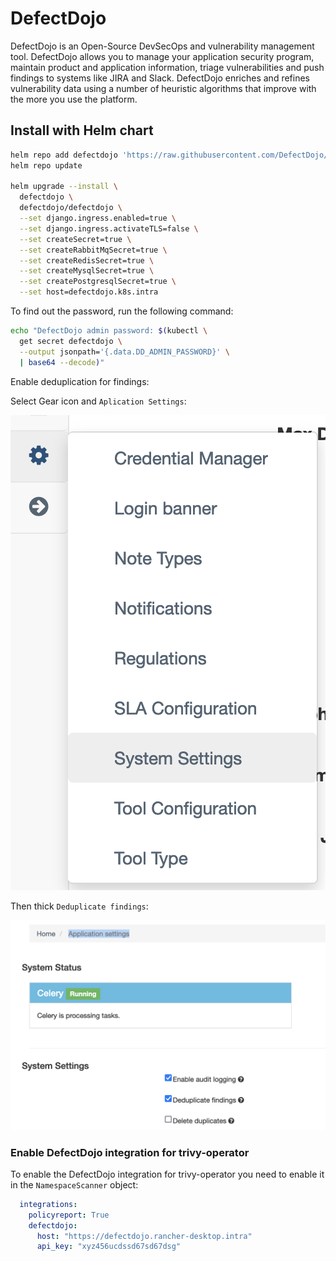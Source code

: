 # DefectDojo

DefectDojo is an Open-Source DevSecOps and vulnerability management tool. DefectDojo allows you to manage your application security program, maintain product and application information, triage vulnerabilities and push findings to systems like JIRA and Slack. DefectDojo enriches and refines vulnerability data using a number of heuristic algorithms that improve with the more you use the platform.

## Install with Helm chart

```bash
helm repo add defectdojo 'https://raw.githubusercontent.com/DefectDojo/django-DefectDojo/helm-charts'
helm repo update

helm upgrade --install \
  defectdojo \
  defectdojo/defectdojo \
  --set django.ingress.enabled=true \
  --set django.ingress.activateTLS=false \
  --set createSecret=true \
  --set createRabbitMqSecret=true \
  --set createRedisSecret=true \
  --set createMysqlSecret=true \
  --set createPostgresqlSecret=true \
  --set host=defectdojo.k8s.intra
```

To find out the password, run the following command:



```bash
echo "DefectDojo admin password: $(kubectl \
  get secret defectdojo \
  --output jsonpath='{.data.DD_ADMIN_PASSWORD}' \
  | base64 --decode)"
```

Enable deduplication for findings:

Select Gear icon and `Aplication Settings`:

![Application settings](../img/application-settings.png)

Then thick `Deduplicate findings`:

![Deduplicate findings](../img/duplication-settings.png)
### Enable DefectDojo integration for trivy-operator

To enable the DefectDojo integration for trivy-operator you need to enable it in the `NamespaceScanner` object:

```yaml
  integrations:
    policyreport: True
    defectdojo:
      host: "https://defectdojo.rancher-desktop.intra"
      api_key: "xyz456ucdssd67sd67dsg"
```
